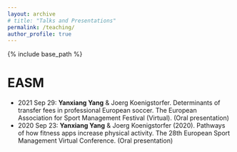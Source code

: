 ```yaml
---
layout: archive
# title: "Talks and Presentations"
permalink: /teaching/
author_profile: true
---
```

{% include base_path %}


EASM
======
* 2021 Sep 29: <b>Yanxiang Yang</b> & Joerg Koenigstorfer. Determinants of transfer fees in professional European soccer. The European Association for Sport Management Festival (Virtual). (Oral presentation)
* 2020 Sep 23: <b>Yanxiang Yang</b> & Joerg Koenigstorfer (2020). Pathways of how fitness apps increase physical activity. The 28th European Sport Management Virtual Conference. (Oral presentation)
